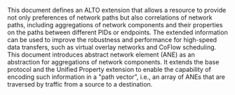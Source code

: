 This document defines an ALTO extension that allows a resource to provide not
only preferences of network paths but also correlations of network paths,
including aggregations of network components and their properties on the paths
between different PIDs or endpoints. The extended information can be used to
improve the robustness and performance for high-speed data transfers, such as
virtual overlay networks and CoFlow scheduling. This document introduces
abstract network element (ANE) as an abstraction for aggregations of network
components. It extends the base protocol and the Unified Property extension to
enable the capability of encoding such information in a "path vector", i.e., an
array of ANEs that are traversed by traffic from a source to a destination.
